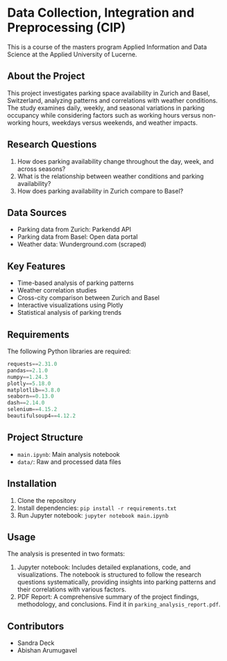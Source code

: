 # Data Collection, Integration and Preprocessing (CIP)
This is a course of the masters program Applied Information and Data Science at the Applied University of Lucerne.

## About the Project
This project investigates parking space availability in Zurich and Basel, Switzerland, analyzing patterns and correlations with weather conditions. The study examines daily, weekly, and seasonal variations in parking occupancy while considering factors such as working hours versus non-working hours, weekdays versus weekends, and weather impacts.

## Research Questions
1. How does parking availability change throughout the day, week, and across seasons?
2. What is the relationship between weather conditions and parking availability?
3. How does parking availability in Zurich compare to Basel?

## Data Sources
- Parking data from Zurich: Parkendd API
- Parking data from Basel: Open data portal
- Weather data: Wunderground.com (scraped)

## Key Features
- Time-based analysis of parking patterns
- Weather correlation studies
- Cross-city comparison between Zurich and Basel
- Interactive visualizations using Plotly
- Statistical analysis of parking trends

## Requirements
The following Python libraries are required:
```python
requests==2.31.0
pandas==2.1.0
numpy==1.24.3
plotly==5.18.0
matplotlib==3.8.0
seaborn==0.13.0
dash==2.14.0
selenium==4.15.2
beautifulsoup4==4.12.2
```

## Project Structure
- `main.ipynb`: Main analysis notebook
- `data/`: Raw and processed data files

## Installation
1. Clone the repository
2. Install dependencies: `pip install -r requirements.txt`
3. Run Jupyter notebook: `jupyter notebook main.ipynb`

## Usage
The analysis is presented in two formats:
1. Jupyter notebook: Includes detailed explanations, code, and visualizations. The notebook is structured to follow the research questions systematically, providing insights into parking patterns and their correlations with various factors.
2. PDF Report: A comprehensive summary of the project findings, methodology, and conclusions. Find it in `parking_analysis_report.pdf`.

## Contributors
- Sandra Deck
- Abishan Arumugavel
